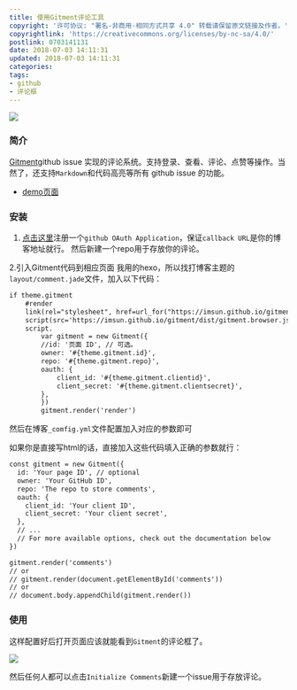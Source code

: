 ```yaml
---
title: 使用Gitment评论工具
copyright: '许可协议: "署名-非商用-相同方式共享 4.0" 转载请保留原文链接及作者。'
copyrightlink: 'https://creativecommons.org/licenses/by-nc-sa/4.0/'
postlink: 0703141131
date: 2018-07-03 14:11:31
updated: 2018-07-03 14:11:31
categories:
tags:
- github
- 评论框
---
```


![](https://www.flickr.com/photos/145320515@N04/42263203695/sizes/o/)

### 简介

[Gitment](https://github.com/imsun/gitment)github issue 实现的评论系统。支持登录、查看、评论、点赞等操作。当然了，还支持`Markdown`和代码高亮等所有 github issue 的功能。
<!--more-->
* [demo页面](https://imsun.github.io/gitment/)

### 安装

1. [点击这里](https://github.com/settings/applications/new)注册一个`github OAuth Application`，保证`callback URL`是你的博客地址就行。
然后新建一个repo用于存放你的评论。

2.引入Gitment代码到相应页面
我用的hexo，所以找打博客主题的`layout/comment.jade`文件，加入以下代码：

```xml
if theme.gitment
    #render
    link(rel="stylesheet", href=url_for("https://imsun.github.io/gitment/style/default.css"))
    script(src='https://imsun.github.io/gitment/dist/gitment.browser.js')
    script.
        var gitment = new Gitment({
        //id: '页面 ID', // 可选。
        owner: '#{theme.gitment.id}',
        repo: '#{theme.gitment.repo}',
        oauth: {
            client_id: '#{theme.gitment.clientid}',
            client_secret: '#{theme.gitment.clientsecret}',
        },
        })
        gitment.render('render')
```

然后在博客`_comfig.yml`文件配置加入对应的参数即可

如果你是直接写html的话，直接加入这些代码填入正确的参数就行：

```xml
const gitment = new Gitment({
  id: 'Your page ID', // optional
  owner: 'Your GitHub ID',
  repo: 'The repo to store comments',
  oauth: {
    client_id: 'Your client ID',
    client_secret: 'Your client secret',
  },
  // ...
  // For more available options, check out the documentation below
})

gitment.render('comments')
// or
// gitment.render(document.getElementById('comments'))
// or
// document.body.appendChild(gitment.render())
```

### 使用

这样配置好后打开页面应该就能看到`Gitment`的评论框了。

![](https://www.flickr.com/photos/145320515@N04/42263203695/sizes/o/)

然后任何人都可以点击`Initialize Comments`新建一个issue用于存放评论。